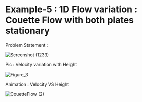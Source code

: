 # Example-5 : 1D Flow variation : Couette Flow with both plates stationary

Problem Statement :

![Screenshot (1233)](https://user-images.githubusercontent.com/68963724/123503177-e9ab5b00-d66e-11eb-92ef-2bfccac3f72a.png)


Pic : Velocity variation with Height

![Figure_3](https://user-images.githubusercontent.com/68963724/123502809-afd95500-d66c-11eb-8e75-e57685ee4f85.png)


Animation : Velocity VS Height

![CouetteFlow (2)](https://user-images.githubusercontent.com/68963724/123502836-d9927c00-d66c-11eb-8baf-e98e2303f827.gif)
